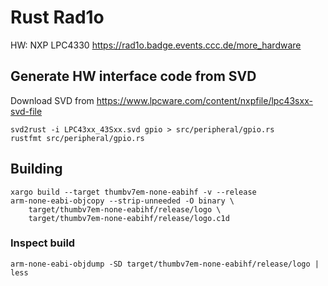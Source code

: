 # Rust Rad1o

HW: NXP LPC4330
https://rad1o.badge.events.ccc.de/more_hardware

## Generate HW interface code from SVD

Download SVD from https://www.lpcware.com/content/nxpfile/lpc43sxx-svd-file

    svd2rust -i LPC43xx_43Sxx.svd gpio > src/peripheral/gpio.rs
    rustfmt src/peripheral/gpio.rs

## Building

    xargo build --target thumbv7em-none-eabihf -v --release
    arm-none-eabi-objcopy --strip-unneeded -O binary \
        target/thumbv7em-none-eabihf/release/logo \
        target/thumbv7em-none-eabihf/release/logo.c1d

### Inspect build

    arm-none-eabi-objdump -SD target/thumbv7em-none-eabihf/release/logo | less
